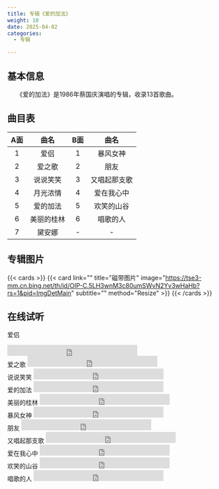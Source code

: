 ```yaml
---
title: 专辑《爱的加法》
weight: 10
date: 2025-04-02
categories:
  - 专辑

---
```



## 基本信息

　　《爱的加法》是1986年蔡国庆演唱的专辑，收录13首歌曲。

## 曲目表

|A面|曲名|B面|曲名|
|:-----:|:-----:|:-----:|:-----:|
|1|爱侣|1|暴风女神|
|2|爱之歌|2|朋友|
|3|说说笑笑|3|又唱起那支歌|
|4|月光浓情|4|爱在我心中|
|5|爱的加法|5|欢笑的山谷|
|6|美丽的桂林|6|唱歌的人|
|7|黛安娜|-|-|

## 专辑图片

{{< cards >}}
  {{< card link="" title="磁带图片" image="https://tse3-mm.cn.bing.net/th/id/OIP-C.5LH3wnM3c80umSWvN2Yv3wHaHb?rs=1&pid=ImgDetMain" subtitle="" method="Resize" >}}
{{< /cards >}}


## 在线试听


爱侣
<iframe src="https://www.opendrive.com/player/NzNfODk5OTQ1MTBfWk53Sko" height="25" width="297" style="border:0" scrolling="no" frameborder="0" allowtransparency="true"></iframe>

<br>
爱之歌
<iframe src="https://www.opendrive.com/player/NzNfODk5OTQ1NjFfejlqaDg" height="25" width="297" style="border:0" scrolling="no" frameborder="0" allowtransparency="true"></iframe>

<br>
说说笑笑
<iframe src="https://www.opendrive.com/player/NzNfODk5OTQ1OTFfZUxTam8" height="25" width="297" style="border:0" scrolling="no" frameborder="0" allowtransparency="true"></iframe>

<br>
爱的加法
<iframe src="https://www.opendrive.com/player/NzNfODk5OTQwMzdfYjZZb2g" height="25" width="297" style="border:0" scrolling="no" frameborder="0" allowtransparency="true"></iframe>

<br>
美丽的桂林
<iframe src="https://www.opendrive.com/player/NzNfODk5OTQ1NzlfWk9wZ3U" height="25" width="297" style="border:0" scrolling="no" frameborder="0" allowtransparency="true"></iframe>

<br>
暴风女神
<iframe src="https://www.opendrive.com/player/NzNfODk5OTQ1Njdfd3ltOVQ" height="25" width="297" style="border:0" scrolling="no" frameborder="0" allowtransparency="true"></iframe>

<br>
朋友
<iframe src="https://www.opendrive.com/player/NzNfODk5OTQ1ODVfeVMwUkU" height="25" width="297" style="border:0" scrolling="no" frameborder="0" allowtransparency="true"></iframe>

<br>
又唱起那支歌
<iframe src="https://www.opendrive.com/player/NzNfODk5OTQ2MDBfZ01ZNFQ" height="25" width="297" style="border:0" scrolling="no" frameborder="0" allowtransparency="true"></iframe>

<br>
爱在我心中
<iframe src="https://www.opendrive.com/player/NzNfODk5OTQ1NzFfbkRPT2Y" height="25" width="297" style="border:0" scrolling="no" frameborder="0" allowtransparency="true"></iframe>

<br>
欢笑的山谷
<iframe src="https://www.opendrive.com/player/NzNfODk5OTQ2MjRfYnBRSVg" height="25" width="297" style="border:0" scrolling="no" frameborder="0" allowtransparency="true"></iframe>

<br>
唱歌的人
<iframe src="https://www.opendrive.com/player/NzNfODk5OTQ2MTFfa0dacTY" height="25" width="297" style="border:0" scrolling="no" frameborder="0" allowtransparency="true"></iframe>

